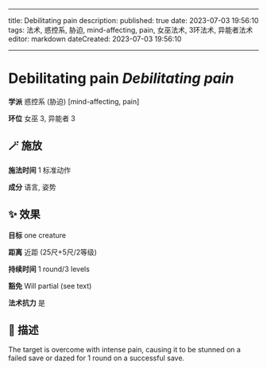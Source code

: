 
---
title: Debilitating pain
description: 
published: true
date: 2023-07-03 19:56:10
tags: 法术, 惑控系, 胁迫, mind-affecting, pain, 女巫法术, 3环法术, 异能者法术
editor: markdown
dateCreated: 2023-07-03 19:56:10

---

# **Debilitating pain** *Debilitating pain*

**学派** 惑控系 (胁迫) \[mind-affecting, pain\] 

**环位** 女巫 3, 异能者 3

## 🪄 施放

**施法时间** 1 标准动作

**成分** 语言, 姿势

## ✨ 效果 

**目标** one creature 

**距离** 近距 (25尺+5尺/2等级)  

**持续时间** 1 round/3 levels 

**豁免** Will partial (see text)

**法术抗力** 是

## 📖 描述

The target is overcome with intense pain, causing it to be stunned on a failed save or dazed for 1 round on a successful save.
    